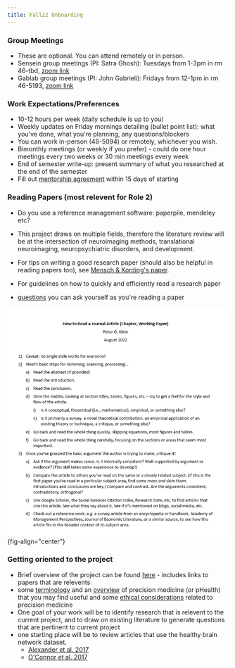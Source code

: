 ```yaml
---
title: Fall22 Onboarding
---
```


### Group Meetings
* These are optional. You can attend remotely or in person.
* Sensein group meetings (PI: Satra Ghosh): Tuesdays from 1-3pm in rm 46-tbd, [zoom link](https://mit.zoom.us/j/94441960929)
* Gablab group meetings (PI: John Gabrieli): Fridays from 12-1pm in rm 46-5193, [zoom link](https://mit.zoom.us/j/92604776174)

### Work Expectations/Preferences
* 10-12 hours per week (daily schedule is up to you)
* Weekly updates on Friday mornings detailing (bullet point list): what you've done, what you're planning, any questions/blockers
* You can work in-person (46-5094) or remotely, whichever you wish.
* Bimonthly meetings (or weekly if you prefer) - could do one hour meetings every two weeks or 30 min meetings every week
* End of semester write-up: present summary of what you researched at the end of the semester
* Fill out [mentorship agreement](https://docs.google.com/document/d/11-YwvIdT35Qg0uNtHOTi5Hje1feyRdoV/edit?usp=sharing&ouid=110847987931723045299&rtpof=true&sd=true) within 15 days of starting

### Reading Papers (most relevent for Role 2)
* Do you use a reference management software: paperpile, mendeley etc? 
* This project draws on multiple fields, therefore the literature review will be at the intersection of neuroimaging methods, translational neuroimaging, neuropsychiatric disorders, and development. 
* For tips on writing a good research paper (should also be helpful in reading papers too), see [Mensch & Kording's paper](https://journals.plos.org/ploscompbiol/article?id=10.1371/journal.pcbi.1005619).

* For guidelines on how to quickly and efficiently read a research paper
* [questions](https://docs.google.com/document/d/1C0BIUCnRUMB4GxSYUCGDSiff4WHgi4aK1XJ11zEYIjM/edit?usp=sharing) you can ask yourself as you're reading a paper

![Reading a research paper](../assets/images/reading-an-article.png){fig-align="center"}

### Getting oriented to the project
* Brief overview of the project can be found [here](../projects/cerebellum-fingerprints.md) - includes links to papers that are relevents
* some [terminology](../literature-review/pHealth-terminology.md) and an [overview](../literature-review/pHealth-overview.md) of precision medicine (or pHealth) that you may find useful and some [ethical considerations](../literature-review/pHealth-ethics.md) related to precision medicine
* One goal of your work will be to identify research that is relevent to the current project, and to draw on existing literature to generate questions that are pertinent to current project
* one starting place will be to review articles that use the healthy brain network dataset. 
    * [Alexander et al. 2017](https://www.nature.com/articles/sdata2017181)
    * [O'Connor et al. 2017](https://academic.oup.com/gigascience/article/6/2/giw011/2865212)